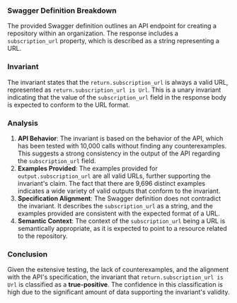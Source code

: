 ### Swagger Definition Breakdown
The provided Swagger definition outlines an API endpoint for creating a repository within an organization. The response includes a `subscription_url` property, which is described as a string representing a URL.

### Invariant
The invariant states that the `return.subscription_url` is always a valid URL, represented as `return.subscription_url is Url`. This is a unary invariant indicating that the value of the `subscription_url` field in the response body is expected to conform to the URL format.

### Analysis
1. **API Behavior**: The invariant is based on the behavior of the API, which has been tested with 10,000 calls without finding any counterexamples. This suggests a strong consistency in the output of the API regarding the `subscription_url` field.
2. **Examples Provided**: The examples provided for `output.subscription_url` are all valid URLs, further supporting the invariant's claim. The fact that there are 9,696 distinct examples indicates a wide variety of valid outputs that conform to the invariant.
3. **Specification Alignment**: The Swagger definition does not contradict the invariant. It describes the `subscription_url` as a string, and the examples provided are consistent with the expected format of a URL.
4. **Semantic Context**: The context of the `subscription_url` being a URL is semantically appropriate, as it is expected to point to a resource related to the repository.

### Conclusion
Given the extensive testing, the lack of counterexamples, and the alignment with the API's specification, the invariant that `return.subscription_url is Url` is classified as a **true-positive**. The confidence in this classification is high due to the significant amount of data supporting the invariant's validity.
